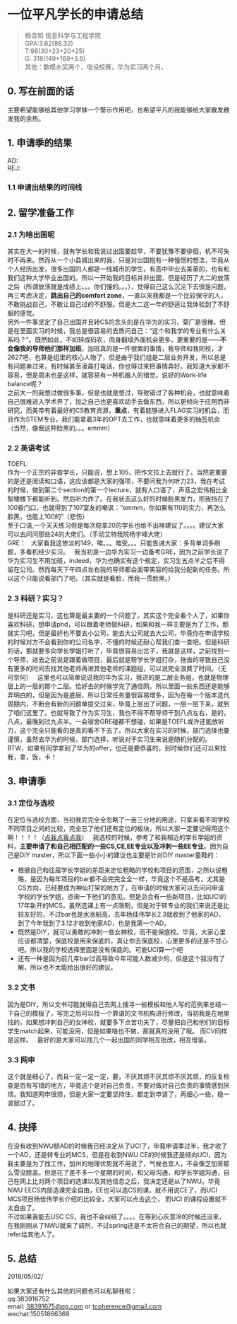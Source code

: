 # 一位平凡学长的申请总结
>杨含知 信息科学与工程学院  
GPA:3.62(88.32)  
T:98(30+23+20+25)  
G: 318(149+169+3.5)  
其他：数模水奖两个，电设校赛，华为实习两个月。  

## 0. 写在前面的话  
主要希望能够给其他学习学妹一个警示作用吧，也希望平凡的我能够给大家散发散发我的余热。  

## 1. 申请季的结果  
AD:  
REJ:

### 1.1 申请出结果的时间线  


## 2. 留学准备工作  
### 2.1 为啥出国呢  
其实在大一的时候，就有学长和我说过出国要趁早，不要犹豫不要徘徊，机不可失时不再来。然而从一个小县城出来的我，只是对出国抱有一种憧憬的想法，毕竟从个人经历出发，很多出国的人都是一线城市的学生，有高中毕业去美英的，也有和我们这种大学毕业出国的。所以一开始我的目标并非出国，但是经历了大二的放荡之后（所谓放荡就是成绩上。。。你们懂的。。。），觉得自己这么沉沦下去很是问题，再三考虑决定，**跳出自己的comfort zone**，一直以来我都是一个比较保守的人，不敢挑战自己，不敢让自己过的不舒服。但是大二这一年的舒适让我体验到了不舒服的感觉。  
另外一件事坚定了自己出国并且转CS的念头的是在华为的实习，菊厂是很棒，但是在里面实习的时候，我总是很容易的去质问自己：“这个和我学的专业有什么关系吗？”。既然如此，不如转成码农，肉身翻墙外面机会更多，更重要的是——**不会像我的导师他们那样加班**，加班真的是一件很累的事情，我导师和我同校，才2627吧，也算是组里的核心人物了，但是由于我们组是二层业务开发，所以总是有问题单过来，有时候甚至凌晨打电话，你也得过来把事情弄好。我知道大家都不容易，但是周末也是这样，就容易有一种机器人的错觉。说好的Work-life balance呢？  
之前大一的我想过做很多事，但是也就是想过，导致错过了各种机会，也就意味着自己很难进入学术界了，加之自己也更喜欢动手去做东西，所以更倾向于应用而非研究，而美帝有着最好的CS教育资源，**重点**，有着能够进入FLAG实习的机会，而且作为STEM专业，我们能拿着3年的OPT去工作，也就意味着更多的抽签机会（当然，像我这种脸黑的。。。emmm）
### 2.2 英语考试      
TOEFL:  
作为一个正宗的非酋学长，只能说，想上105，把作文拉上去就行了。当然更重要的是还是阅读和口语，这应该都是大家的强项，不要问我为何听力23，我在考试的时候，做到第二个section的第一个lecture，就有人口语了，声音之宏伟相比金智楼楼下都能听到。然后听力炸了。在我状态这么好的时候脸黑发力，把我挡在了100昏门口，也就得到了107室友的嘲讽：“emmm，你如果有110的实力，再怎么脸黑，也能上100的”（悲伤）  
至于口语,一个天天练习但是每次稳拿20的学长也给不出啥建议了。。。。建议大家可以去问问那些24的大佬们。（手动艾特我院杨宇峰大佬）  
GRE：  
大家看我这惨淡的149，唉。。。难受。。。只能告诫大家：多背单词多刷题，多看机经少实习。  
我当初是一边华为实习一边备考GRE，因为之前学长说了华为实习生不用加班，indeed，华为也确实有这个规定，实习生五点半之后不得留在公司。然而每天下午四点左右我的导师都会面带笑容的给我分配新的任务。所以这个只能说看部门了吧。（其实就是看脸，而我一贯脸黑。）  
### 2.3 科研？实习？  
是科研还是实习，这也算是最主要的一个问题了。其实这个完全看个人了，如果你喜欢科研，想申请phd，可以跟着老师做科研，如果和我一样主要是为了工作，那就实习吧，但是最好也不要去小公司，能去大公司就去大公司，毕竟你在申请学校的时候对方不会看到你的公司名字，不懂的时候还耐心帮我们查一查吧。但是科研的话，那就要多向学长学姐打听了，毕竟很容易出岔子，我就是这样，之前找到一个导师，进去之前说是跟着做项目，最后就是帮学长学姐打杂，拖沓的导致自己没有更多的时间去找其他老师再进其他老师的课题组，可以说完全浪费了时间。（无可奈何）  
这里也可以简单说说我的华为实习，我进的是二层业务组，也就是物理层上的一层的那个二层。恰好去的时候学完了通信网，所以里面一些东西还是能够弄明白的，但是因为是底层，所以日常任务量很容易增多，因为在每一个版本迭代周期内，不断会有新的问题单提交过来，毕竟上层出了问题，一层一层下来，就到了咱们这里了。也就导致了作为实习生，我也不得不帮导师干到八点左右，是的，八点，最晚到过九点半。一会宿舍GRE碰都不想碰，如果是TOEFL或许还能放听力，这个完全只能看的是真的看不下去了。所以大家在实习的时候，部门选择也要谨慎，虽然去华为的时候，部门选择，听说对于实习生来说是随机分配的。
BTW，如果有同学拿到了华为的offer，也还是要恭喜的，到时候你们还可以来找我，拿，饭，卡！

## 3. 申请季  
### 3.1 定位与选校  
在定位与选校方面，当初我完完全全忽略了一亩三分地的用途，只拿来看不同学校不同项目之间的比较，完全忘了他们还有定位的板块，所以大家一定要记得用这个啊！！！！（[点我点我点我](http://www.1point3acres.com/bbs/forum-79-1.html)）  
我选校的时候，参考了和我相近的学长学姐的资料，**主要申请了和自己相匹配的一些CS,CE,EE专业以及冲刺一些EE专业**。因为自己是DIY master，所以下面一些小小的建议也主要是针对DIY master童鞋的：  
* 根据自己和往届学长学姐的差距来定位粗略的学校和项目的范围，之所以说粗略，是因为每年项目的bar都不会完完全全一样，毕竟这个不是高考，尤其是CS方向，已经要成为神仙打架的地方了，在申请的时候大家可以去问问申请学校的学长学姐，咨询一下他们的意见。但是总会有一些新项目，比如UCI的17年新开的MCS，虽然选课上有一点限制，但是对于转专业的我们来说还是比较友好的，不过bar也是水涨船高，去年杨佳伟学长2.3就收到了他家的AD，到了今年我到了3.12才收到他家AD，也是我第一个AD。  
* 既然是DIY，就可以勇敢的冲刺一些女神校，而不是保底校。毕竟，大家心里应该都清楚，保底校是用来保底的，真让你去保底校，心里更多的还是不甘心吧。所以我的学校选择里面是没有保底的。可能UCI算一个吧
* 还有一种是因为前几年bar过高导致今年可能人数减少的，但是这个我没有了解，所以也不太能给出很好的建议。  
### 3.2 文书  
因为是DIY，所以文书可能就得自己去网上搜寻一些模板和他人写的范例来总结一下自己的模板了，写完之后可以找一个靠谱的文书机构进行修改，当初我是在地里找的，如果想冲刺自己的女神校，就要多下点苦功夫了，尽量把自己和他们的目标学生match起来，可能没用，但是如果啥也不做，那就真的没用了哦。
而CV同样是这样。  
最好的是大家可以找几个一起出国的同学相互批改，相互借鉴。  
### 3.3 网申  
这个就是细心了，而且一定一定一定，要，不厌其烦不厌其烦不厌其烦，的反复检查是否有写错的地方，毕竟这个是对自己负责，不要对做对自己负责的事情感到厌烦。我知道网申很烦，但是大家一定要坚持住，都走到申请了，再细心一些，稳一波就过了。
## 4. 抉择  
在没有收到NWU额AD的时候我已经决定从了UCI了，毕竟申请季过半，我才收了一个AD，还是转专业的MCS，但是在收到NWU CE的时候我还是倾向UCI，因为我主要是为了找工作，加州的地理优势就不用说了，气候也宜人，不会像芝加哥那么雪没膝盖。但是花了差不多一个星期的时间，和父母沟通，和学长学姐沟通，自己在网上比对两个项目的选课以及其他信息之后，我决定还是从了NWU。毕竟NWU EECS内部选课完全自由，EE也可以选CS的课，就不用说CE了，而UCI MCS项目杨佳伟学长介绍的比较全，大家可以点击[这个]()， 而UCI 的课程设置就不太自由了。  
不过如果我能去USC CS，我也不会纠结了。。。。在等到心灰意冷的时候还没来，在我刚刚从了NWU就来了调剂，不过spring还是不太符合自己的期望，所以也就refer给其他人了。  
## 5. 总结  
2018/05/02/  

如果大家还有什么其他的问题也可以私聊我啦：  
qq:383916752  
email: 38391675@qq.com or tcoherence@gmail.com  
wechat:15051866368  

